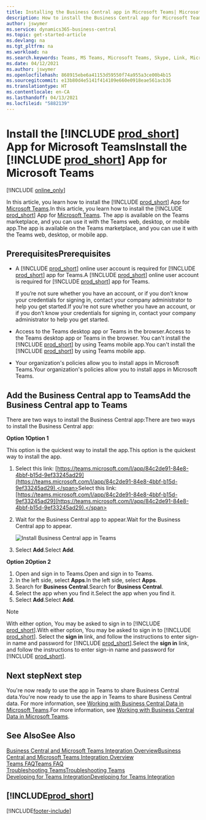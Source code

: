 ```yaml
---
title: Installing the Business Central app in Microsoft Teams| Microsoft Docs
description: How to install the Business Central app for Microsoft Teams.
author: jswymer
ms.service: dynamics365-business-central
ms.topic: get-started-article
ms.devlang: na
ms.tgt_pltfrm: na
ms.workload: na
ms.search.keywords: Teams, MS Teams, Microsoft Teams, Skype, Link, Microsoft 365, collaborate, collaboration, teamwork
ms.date: 04/12/2021
ms.author: jswymer
ms.openlocfilehash: 868915ebe6a41153d59550f74a955a3ce00b4b15
ms.sourcegitcommit: e13b80d4e5141f414109e660e0918eae561acb36
ms.translationtype: HT
ms.contentlocale: en-CA
ms.lasthandoff: 04/13/2021
ms.locfileid: "5882139"
---
```

# <a name="install-the-prod_short-app-for-microsoft-teams"></a><span data-ttu-id="b68f1-103">Install the [!INCLUDE [prod_short](includes/prod_short.md)] App for Microsoft Teams</span><span class="sxs-lookup"><span data-stu-id="b68f1-103">Install the [!INCLUDE [prod_short](includes/prod_short.md)] App for Microsoft Teams</span></span>

[!INCLUDE [online_only](includes/online_only.md)]

<span data-ttu-id="b68f1-104">In this article, you learn how to install the [!INCLUDE [prod_short](includes/prod_short.md)] App for [Microsoft Teams](https://www.microsoft.com/en-us/microsoft-365/microsoft-teams).</span><span class="sxs-lookup"><span data-stu-id="b68f1-104">In this article, you learn how to install the [!INCLUDE [prod_short](includes/prod_short.md)] App for [Microsoft Teams](https://www.microsoft.com/en-us/microsoft-365/microsoft-teams).</span></span> <span data-ttu-id="b68f1-105">The app is available on the Teams marketplace, and you can use it with the Teams web, desktop, or mobile app.</span><span class="sxs-lookup"><span data-stu-id="b68f1-105">The app is available on the Teams marketplace, and you can use it with the Teams web, desktop, or mobile app.</span></span>

## <a name="prerequisites"></a><span data-ttu-id="b68f1-106">Prerequisites</span><span class="sxs-lookup"><span data-stu-id="b68f1-106">Prerequisites</span></span>

- <span data-ttu-id="b68f1-107">A [!INCLUDE [prod_short](includes/prod_short.md)] online user account is required for [!INCLUDE [prod_short](includes/prod_short.md)] app for Teams.</span><span class="sxs-lookup"><span data-stu-id="b68f1-107">A [!INCLUDE [prod_short](includes/prod_short.md)] online user account is required for [!INCLUDE [prod_short](includes/prod_short.md)] app for Teams.</span></span>

    <span data-ttu-id="b68f1-108">If you’re not sure whether you have an account, or if you don’t know your credentials for signing in, contact your company administrator to help you get started.</span><span class="sxs-lookup"><span data-stu-id="b68f1-108">If you’re not sure whether you have an account, or if you don’t know your credentials for signing in, contact your company administrator to help you get started.</span></span>

- <span data-ttu-id="b68f1-109">Access to the Teams desktop app or Teams in the browser.</span><span class="sxs-lookup"><span data-stu-id="b68f1-109">Access to the Teams desktop app or Teams in the browser.</span></span> <span data-ttu-id="b68f1-110">You can't install the [!INCLUDE [prod_short](includes/prod_short.md)] by using Teams mobile app.</span><span class="sxs-lookup"><span data-stu-id="b68f1-110">You can't install the [!INCLUDE [prod_short](includes/prod_short.md)] by using Teams mobile app.</span></span>

- <span data-ttu-id="b68f1-111">Your organization's policies allow you to install apps in Microsoft Teams.</span><span class="sxs-lookup"><span data-stu-id="b68f1-111">Your organization's policies allow you to install apps in Microsoft Teams.</span></span>

## <a name="add-the-business-central-app-to-teams"></a><span data-ttu-id="b68f1-112">Add the Business Central app to Teams</span><span class="sxs-lookup"><span data-stu-id="b68f1-112">Add the Business Central app to Teams</span></span>

<span data-ttu-id="b68f1-113">There are two ways to install the Business Central app:</span><span class="sxs-lookup"><span data-stu-id="b68f1-113">There are two ways to install the Business Central app:</span></span>

<span data-ttu-id="b68f1-114">**Option 1**</span><span class="sxs-lookup"><span data-stu-id="b68f1-114">**Option 1**</span></span>

<span data-ttu-id="b68f1-115">This option is the quickest way to install the app.</span><span class="sxs-lookup"><span data-stu-id="b68f1-115">This option is the quickest way to install the app.</span></span>

1. <span data-ttu-id="b68f1-116">Select this link: [https://teams.microsoft.com/l/app/84c2de91-84e8-4bbf-b15d-9ef33245ad29](https://teams.microsoft.com/l/app/84c2de91-84e8-4bbf-b15d-9ef33245ad29).</span><span class="sxs-lookup"><span data-stu-id="b68f1-116">Select this link: [https://teams.microsoft.com/l/app/84c2de91-84e8-4bbf-b15d-9ef33245ad29](https://teams.microsoft.com/l/app/84c2de91-84e8-4bbf-b15d-9ef33245ad29).</span></span>

2. <span data-ttu-id="b68f1-117">Wait for the Business Central app to appear.</span><span class="sxs-lookup"><span data-stu-id="b68f1-117">Wait for the Business Central app to appear.</span></span>

    ![Install Business Central app in Teams](media/teams-install-app.png)

3. <span data-ttu-id="b68f1-119">Select **Add**.</span><span class="sxs-lookup"><span data-stu-id="b68f1-119">Select **Add**.</span></span>

<span data-ttu-id="b68f1-120">**Option 2**</span><span class="sxs-lookup"><span data-stu-id="b68f1-120">**Option 2**</span></span>

1. <span data-ttu-id="b68f1-121">Open and sign in to Teams.</span><span class="sxs-lookup"><span data-stu-id="b68f1-121">Open and sign in to Teams.</span></span>
2. <span data-ttu-id="b68f1-122">In the left side, select **Apps**.</span><span class="sxs-lookup"><span data-stu-id="b68f1-122">In the left side, select **Apps**.</span></span>
3. <span data-ttu-id="b68f1-123">Search for **Business Central**.</span><span class="sxs-lookup"><span data-stu-id="b68f1-123">Search for **Business Central**.</span></span>
4. <span data-ttu-id="b68f1-124">Select the app when you find it.</span><span class="sxs-lookup"><span data-stu-id="b68f1-124">Select the app when you find it.</span></span>
5. <span data-ttu-id="b68f1-125">Select **Add**.</span><span class="sxs-lookup"><span data-stu-id="b68f1-125">Select **Add**.</span></span>

> [!NOTE]
> <span data-ttu-id="b68f1-126">With either option, You may be asked to sign in to [!INCLUDE [prod_short](includes/prod_short.md)].</span><span class="sxs-lookup"><span data-stu-id="b68f1-126">With either option, You may be asked to sign in to [!INCLUDE [prod_short](includes/prod_short.md)].</span></span> <span data-ttu-id="b68f1-127">Select the **sign in** link, and follow the instructions to enter sign-in name and password for [!INCLUDE [prod_short](includes/prod_short.md)].</span><span class="sxs-lookup"><span data-stu-id="b68f1-127">Select the **sign in** link, and follow the instructions to enter sign-in name and password for [!INCLUDE [prod_short](includes/prod_short.md)].</span></span>

## <a name="next-step"></a><span data-ttu-id="b68f1-128">Next step</span><span class="sxs-lookup"><span data-stu-id="b68f1-128">Next step</span></span>

<span data-ttu-id="b68f1-129">You're now ready to use the app in Teams to share Business Central data.</span><span class="sxs-lookup"><span data-stu-id="b68f1-129">You're now ready to use the app in Teams to share Business Central data.</span></span> <span data-ttu-id="b68f1-130">For more information, see [Working with Business Central Data in Microsoft Teams](across-working-with-teams.md).</span><span class="sxs-lookup"><span data-stu-id="b68f1-130">For more information, see [Working with Business Central Data in Microsoft Teams](across-working-with-teams.md).</span></span>

## <a name="see-also"></a><span data-ttu-id="b68f1-131">See Also</span><span class="sxs-lookup"><span data-stu-id="b68f1-131">See Also</span></span>

[<span data-ttu-id="b68f1-132">Business Central and Microsoft Teams Integration Overview</span><span class="sxs-lookup"><span data-stu-id="b68f1-132">Business Central and Microsoft Teams Integration Overview</span></span>](across-teams-overview.md)  
[<span data-ttu-id="b68f1-133">Teams FAQ</span><span class="sxs-lookup"><span data-stu-id="b68f1-133">Teams FAQ</span></span>](teams-faq.md)  
[<span data-ttu-id="b68f1-134">Troubleshooting Teams</span><span class="sxs-lookup"><span data-stu-id="b68f1-134">Troubleshooting Teams</span></span>](admin-teams-troubleshooting.md)  
[<span data-ttu-id="b68f1-135">Developing for Teams Integration</span><span class="sxs-lookup"><span data-stu-id="b68f1-135">Developing for Teams Integration</span></span>](/dynamics365/business-central/dev-itpro/developer/devenv-develop-for-teams)  

## [!INCLUDE[prod_short](includes/free_trial_md.md)]  


[!INCLUDE[footer-include](includes/footer-banner.md)]